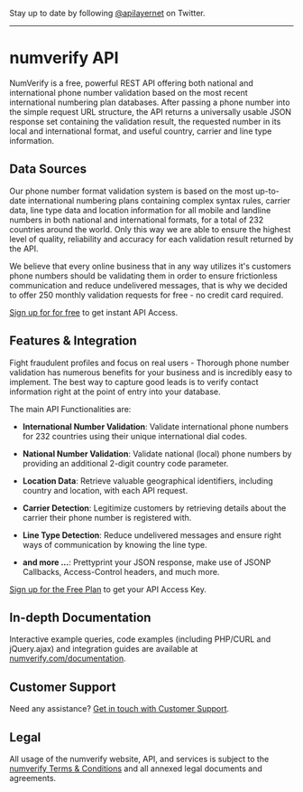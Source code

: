 Stay up to date by following [@apilayernet](https://twitter.com/apilayernet) on Twitter.
_________

# numverify API

NumVerify is a free, powerful REST API offering both national and international phone number validation based on the most recent international numbering plan databases. After passing a phone number into the simple request URL structure, the API returns a universally usable JSON response set containing the validation result, the requested number in its local and international format, and useful country, carrier and line type information.

## Data Sources

Our phone number format validation system is based on the most up-to-date international numbering plans containing complex syntax rules, carrier data, line type data and location information for all mobile and landline numbers in both national and international formats, for a total of 232 countries around the world. Only this way we are able to ensure the highest level of quality, reliability and accuracy for each validation result returned by the API.

We believe that every online business that in any way utilizes it's customers phone numbers should be validating them in order to ensure frictionless communication and reduce undelivered messages, that is why we decided to offer 250 monthly validation requests for free - no credit card required. 

[Sign up for for free](https://vatlayer.com/product) to get instant API Access.

## Features & Integration

Fight fraudulent profiles and focus on real users - Thorough phone number validation has numerous benefits for your business and is incredibly easy to implement. The best way to capture good leads is to verify contact information right at the point of entry into your database.

The main API Functionalities are:

* **International Number Validation**:
Validate international phone numbers for 232 countries using their unique international dial codes.

* **National Number Validation**:
Validate national (local) phone numbers by providing an additional 2-digit country code parameter.

* **Location Data**:
Retrieve valuable geographical identifiers, including country and location, with each API request.

* **Carrier Detection**:
Legitimize customers by retrieving details about the carrier their phone number is registered with.

* **Line Type Detection**:
Reduce undelivered messages and ensure right ways of communication by knowing the line type.

* **and more ...**:
Prettyprint your JSON response, make use of JSONP Callbacks, Access-Control headers, and much more.

[Sign up for the Free Plan](https://numverify.com/product) to get your API Access Key.

## In-depth Documentation

Interactive example queries, code examples (including PHP/CURL and jQuery.ajax) and integration guides are available at [numverify.com/documentation](https://numverify.com/documentation).

## Customer Support
Need any assistance? [Get in touch with Customer Support](mailto:support@apilayer.com?subject=[numverify]).

## Legal

All usage of the numverify website, API, and services is subject to the [numverify Terms & Conditions](https://numverify.com/terms) and all annexed legal documents and agreements.
